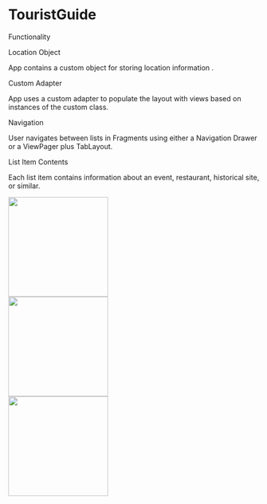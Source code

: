 # TouristGuide

Functionality

Location Object

App contains a custom object for storing location information .

Custom Adapter

App uses a custom adapter to populate the layout with views based on instances of the custom class.

Navigation

User navigates between lists in Fragments using either a Navigation Drawer or a ViewPager plus TabLayout.

List Item Contents

Each list item contains information about an event, restaurant, historical site, or similar.

<div class="row">
  <div class="column">
      <image src="TourGuide/11.jpeg" width="200" >
  </div>
  <div class="column">
   <image src="TourGuide/2.jpeg" width="200">
  </div>
  <div class="column">
   <image src="TourGuide/1.jpeg" width="200">
  </div>
</div>
